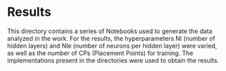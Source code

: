 # Results

This directory contains a series of Notebooks used to generate the data analyzed in the work. For the results, the hyperparameters Nl (number of hidden layers) and Nle (number of neurons per hidden layer) were varied, as well as the number of CPs (Placement Points) for training. The implementations present in the directories were used to obtain the results.

